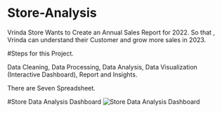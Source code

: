 # Store-Analysis

Vrinda Store Wants to Create an Annual Sales Report for 2022. So that , Vrinda can understand their Customer and grow more sales in 2023.


#Steps for this Project.

 Data Cleaning, 
 Data Processing, 
 Data Analysis,
 Data Visualization (Interactive Dashboard),
 Report and Insights.


There are Seven Spreadsheet.



#Store Data Analysis Dashboard
![Store Data Analysis Dashboard](https://github.com/Sattu13/Store-Analysis/assets/91837451/217dbe35-8f74-4d58-b45d-44278906b122)




